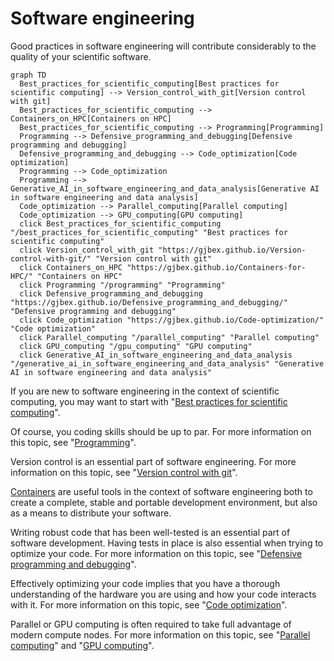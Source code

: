 # Software engineering

Good practices in software engineering will contribute considerably to the
quality of your scientific software.

```mermaid
graph TD
  Best_practices_for_scientific_computing[Best practices for scientific computing] --> Version_control_with_git[Version control with git]
  Best_practices_for_scientific_computing --> Containers_on_HPC[Containers on HPC]
  Best_practices_for_scientific_computing --> Programming[Programming]
  Programming --> Defensive_programming_and_debugging[Defensive programming and debugging]
  Defensive_programming_and_debugging --> Code_optimization[Code optimization]
  Programming --> Code_optimization
  Programming --> Generative_AI_in_software_engineering_and_data_analysis[Generative AI in software engineering and data analysis]
  Code_optimization --> Parallel_computing[Parallel computing]
  Code_optimization --> GPU_computing[GPU computing]
  click Best_practices_for_scientific_computing "/best_practices_for_scientific_computing" "Best practices for scientific computing"
  click Version_control_with_git "https://gjbex.github.io/Version-control-with-git/" "Version control with git"
  click Containers_on_HPC "https://gjbex.github.io/Containers-for-HPC/" "Containers on HPC"
  click Programming "/programming" "Programming"
  click Defensive_programming_and_debugging "https://gjbex.github.io/Defensive_programming_and_debugging/" "Defensive programming and debugging"
  click Code_optimization "https://gjbex.github.io/Code-optimization/" "Code optimization"
  click Parallel_computing "/parallel_computing" "Parallel computing"
  click GPU_computing "/gpu_computing" "GPU computing"
  click Generative_AI_in_software_engineering_and_data_analysis "/generative_ai_in_software_engineering_and_data_analysis" "Generative AI in software engineering and data analysis"
```

If you are new to software engineering in the context of scientific computing,
you may want to start with "[Best practices for scientific
computing](best_practices_for_scientific_computing.md)".

Of course, you coding skills should be up to par.  For more information on this
topic, see "[Programming](programming.md)".

Version control is an essential part of software engineering.  For more
information on this topic, see "[Version control with
git](https://gjbex.github.io/Version-control-with-git)".

[Containers](https://gjbex.github.io/Containers-for-HPC) are useful tools in
the context of software engineering both to create a complete, stable and
portable development environment, but also as a means to distribute your
software.

Writing robust code that has been well-tested is an essential part of software
development.  Having tests in place is also essential when trying to optimize
your code.  For more information on this topic, see "[Defensive programming and
debugging](https://gjbex.github.io/Defensive_programming_and_debugging)".

Effectively optimizing your code implies that you have a thorough understanding
of the hardware you are using and how your code interacts with it.  For more
information on this topic, see "[Code optimization](https://gjbex.github.io/Code-optimization)".

Parallel or GPU computing is often required to take full advantage of modern
compute nodes.  For more information on this topic, see "[Parallel
computing](parallel_computing.md)" and "[GPU computing](gpu_computing.md)".
